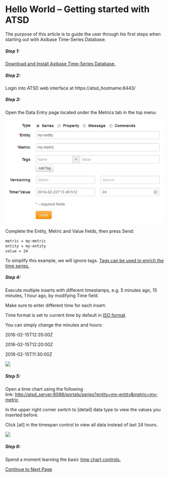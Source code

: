 # Hello World – Getting started with ATSD

The purpose of this article is to guide the user through his first steps when starting out with Axibase Time-Series Database.

##### Step 1:

[Download and Install Axibase Time-Series Database.](https://axibase.com/products/axibase-time-series-database/download-atsd/)

##### Step 2:

Login into ATSD web interface at https://atsd_hostname:8443/

##### Step 3:

Open the Data Entry page located under the Metrics tab in the top menu:

![](resources/series.png)

Complete the Entity, Metric and Value fields, then press Send:

```properties
metric = my-metric
entity = my-entity
value = 24
```

To simplify this example, we will ignore tags. [Tags can be used to enrich the time series.](https://axibase.com/products/axibase-time-series-database/data-model/entity-and-metric-tags/)

##### Step 4:

Execute multiple inserts with different timestamps, e.g. 5 minutes ago, 15 minutes, 1 hour ago, by modifying Time field.

Make sure to enter different time for each insert.

Time format is set to current time by default in [ISO format](https://en.wikipedia.org/wiki/ISO_8601).

You can simply change the minutes and hours:

2016-02-15T12:35:00Z

2016-02-15T12:20:00Z

2016-02-15T11:30:00Z

![](http://axibase.com/wp-content/uploads/2015/06/series_time.png)

##### Step 5:

Open a time chart using the following link: [http://atsd_server:8088/portals/series?entity=my-entity&metric=my-metric](http://atsd_server:8088/portals/series?entity=my-entity&metric=my-metric)

In the upper right corner switch to [detail] data type to view the values you inserted before.

Click [all] in the timespan control to view all data instead of last 24 hours.

![](http://axibase.com/wp-content/uploads/2015/06/hello_world_time_chart4.png)

##### Step 6:

Spend a moment learning the basic [time chart controls.](http://axibase.com/products/axibase-time-series-database/visualization/widgets/time-chart/)

[Continue to Next Page](getting-started-2.md)


